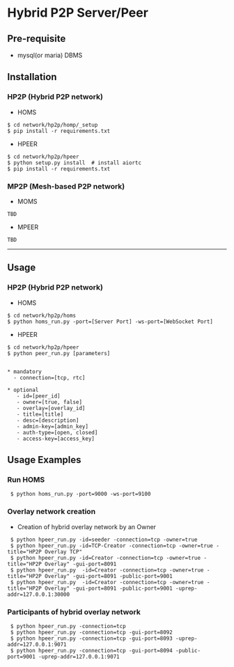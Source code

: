 # Hybrid P2P Server/Peer


## Pre-requisite
- mysql(or maria) DBMS

## Installation

### HP2P (Hybrid P2P network)
- HOMS
```
$ cd network/hp2p/homp/_setup
$ pip install -r requirements.txt
```

- HPEER
```
$ cd network/hp2p/hpeer
$ python setup.py install  # install aiortc 
$ pip install -r requirements.txt
```

### MP2P (Mesh-based P2P network)
- MOMS
```
TBD
```
- MPEER
```
TBD
```

---

## Usage

### HP2P (Hybrid P2P network)
- HOMS
```
$ cd network/hp2p/homs
$ python homs_run.py -port=[Server Port] -ws-port=[WebSocket Port]
```

- HPEER
```
$ cd network/hp2p/hpeer
$ python peer_run.py [parameters]


* mandatory
  - connection=[tcp, rtc] 

* optional 
   - id=[peer_id]    
   - owner=[true, false]  
   - overlay=[overlay_id]    
   - title=[title]  
   - desc=[description] 
   - admin-key=[admin_key]   
   - auth-type=[open, closed]   
   - access-key=[access_key]

```

## Usage Examples

### Run HOMS
``` 
 $ python homs_run.py -port=9000 -ws-port=9100
```

### Overlay network creation
* Creation of hybrid overlay network by an Owner
``` 
 $ python hpeer_run.py -id=seeder -connection=tcp -owner=true
 $ python hpeer_run.py -id=TCP-Creator -connection=tcp -owner=true -title="HP2P Overlay TCP"
 $ python hpeer_run.py -id=Creator -connection=tcp -owner=true -title="HP2P Overlay" -gui-port=8091
 $ python hpeer_run.py  -id=Creator -connection=tcp -owner=true -title="HP2P Overlay" -gui-port=8091 -public-port=9001
 $ python hpeer_run.py  -id=Creator -connection=tcp -owner=true -title="HP2P Overlay" -gui-port=8091 -public-port=9001 -uprep-addr=127.0.0.1:30000
```
### Participants of hybrid overlay network
```
 $ python hpeer_run.py -connection=tcp 
 $ python hpeer_run.py -connection=tcp -gui-port=8092
 $ python hpeer_run.py -connection=tcp -gui-port=8093 -uprep-addr=127.0.0.1:9071
 $ python hpeer_run.py -connection=tcp -gui-port=8094 -public-port=9001 -uprep-addr=127.0.0.1:9071
 ```
